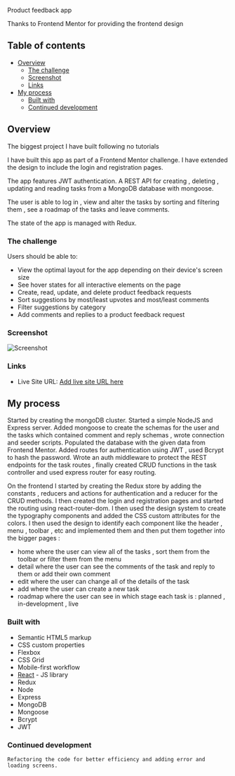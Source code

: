 Product feedback app

Thanks to Frontend Mentor for providing the frontend design

## Table of contents

- [Overview](#overview)
  - [The challenge](#the-challenge)
  - [Screenshot](#screenshot)
  - [Links](#links)
- [My process](#my-process)
  - [Built with](#built-with)
  - [Continued development](#continued-development)

## Overview

The biggest project I have built following no tutorials

I have built this app as part of a Frontend Mentor challenge. I have extended the design to include the login and registration pages.

The app features JWT authentication. A REST API for creating , deleting , updating and reading tasks from a MongoDB database with mongoose.

The user is able to log in , view and alter the tasks by sorting and filtering them , see a roadmap of the tasks and leave comments.

The state of the app is managed with Redux.

### The challenge

Users should be able to:

- View the optimal layout for the app depending on their device's screen size
- See hover states for all interactive elements on the page
- Create, read, update, and delete product feedback requests
- Sort suggestions by most/least upvotes and most/least comments
- Filter suggestions by category
- Add comments and replies to a product feedback request

### Screenshot

![Screenshot](./screenshot.jpg)

### Links

- Live Site URL: [Add live site URL here](https://mern-feedbacks.netlify.app/login)

## My process

Started by creating the mongoDB cluster. Started a simple NodeJS and Express server. Added mongoose to create the schemas for the user and the tasks which contained comment and reply schemas , wrote connection and seeder scripts. Populated the database with the given data from Frontend Mentor. Added routes for authentication using JWT , used Bcrypt to hash the password. Wrote an auth middleware to protect the REST endpoints for the task routes , finally created CRUD functions in the task controller and used express router for easy routing.

On the frontend I started by creating the Redux store by adding the constants , reducers and actions for authentication and a reducer for the CRUD methods. I then created the login and registration pages and started the routing using react-router-dom. I then used the design system to create the typography components and added the CSS custom attributes for the colors. I then used the design to identify each component like the header , menu , toolbar , etc and implemented them and then put them together into the bigger pages :

- home where the user can view all of the tasks , sort them from the toolbar or filter them from the menu
- detail where the user can see the comments of the task and reply to them or add their own comment
- edit where the user can change all of the details of the task
- add where the user can create a new task
- roadmap where the user can see in which stage each task is : planned , in-development , live

### Built with

- Semantic HTML5 markup
- CSS custom properties
- Flexbox
- CSS Grid
- Mobile-first workflow
- [React](https://reactjs.org/) - JS library
- Redux
- Node
- Express
- MongoDB
- Mongoose
- Bcrypt
- JWT

### Continued development

    Refactoring the code for better efficiency and adding error and loading screens.
